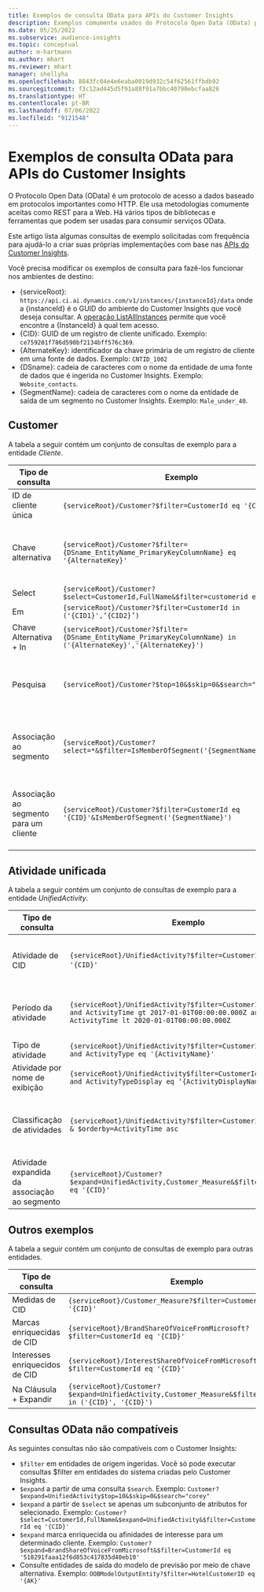 ```yaml
---
title: Exemplos de consulta OData para APIs do Customer Insights
description: Exemplos comumente usados do Protocolo Open Data (OData) para consultar as APIs do Customer Insights a fim de revisar dados.
ms.date: 05/25/2022
ms.subservice: audience-insights
ms.topic: conceptual
author: m-hartmann
ms.author: mhart
ms.reviewer: mhart
manager: shellyha
ms.openlocfilehash: 8843fc04e4e6eaba0019d932c54f62561ffbdb92
ms.sourcegitcommit: f3c12ad445d5f91a88f91a7bbc40790ebcfaa826
ms.translationtype: HT
ms.contentlocale: pt-BR
ms.lasthandoff: 07/06/2022
ms.locfileid: "9121548"
---
```

# <a name="odata-query-examples-for-customer-insights-apis"></a>Exemplos de consulta OData para APIs do Customer Insights

O Protocolo Open Data (OData) é um protocolo de acesso a dados baseado em protocolos importantes como HTTP. Ele usa metodologias comumente aceitas como REST para a Web. Há vários tipos de bibliotecas e ferramentas que podem ser usadas para consumir serviços OData.

Este artigo lista algumas consultas de exemplo solicitadas com frequência para ajudá-lo a criar suas próprias implementações com base nas [APIs do Customer Insights](apis.md).

Você precisa modificar os exemplos de consulta para fazê-los funcionar nos ambientes de destino: 

- {serviceRoot}: `https://api.ci.ai.dynamics.com/v1/instances/{instanceId}/data` onde a {instanceId} é o GUID do ambiente do Customer Insights que você deseja consultar. A [operação ListAllInstances](https://developer.ci.ai.dynamics.com/api-details#api=CustomerInsights&operation=Get-all-instances) permite que você encontre a {InstanceId} à qual tem acesso.
- {CID}: GUID de um registro de cliente unificado. Exemplo: `ce759201f786d590bf2134bff576c369`.
- {AlternateKey}: identificador da chave primária de um registro de cliente em uma fonte de dados. Exemplo: `CNTID_1002`
- {DSname}: cadeia de caracteres com o nome da entidade de uma fonte de dados que é ingerida no Customer Insights. Exemplo: `Website_contacts`.
- {SegmentName}: cadeia de caracteres com o nome da entidade de saída de um segmento no Customer Insights. Exemplo: `Male_under_40`.

## <a name="customer"></a>Customer

A tabela a seguir contém um conjunto de consultas de exemplo para a entidade *Cliente*.

|Tipo de consulta |Exemplo  | Nota  |
|---------|---------|---------|
|ID de cliente única     | `{serviceRoot}/Customer?$filter=CustomerId eq '{CID}'`          |  |
|Chave alternativa    | `{serviceRoot}/Customer?$filter={DSname_EntityName_PrimaryKeyColumnName} eq '{AlternateKey}'`         |  As chaves alternativas persistem na entidade de cliente unificado       |
|Select   | `{serviceRoot}/Customer?$select=CustomerId,FullName&$filter=customerid eq '1'`        |         |
|Em    | `{serviceRoot}/Customer?$filter=CustomerId in ('{CID1}',’{CID2}’)`        |         |
|Chave Alternativa + In   | `{serviceRoot}/Customer?$filter={DSname_EntityName_PrimaryKeyColumnName} in ('{AlternateKey}','{AlternateKey}')`         |         |
|Pesquisa  | `{serviceRoot}/Customer?$top=10&$skip=0&$search="string"`        |   Retorna os 10 principais resultados de uma cadeia de caracteres de pesquisa      |
|Associação ao segmento  | `{serviceRoot}/Customer?select=*&$filter=IsMemberOfSegment('{SegmentName}')&$top=10`     | Retorna um número predefinido de linhas da entidade de segmentação.      |
|Associação ao segmento para um cliente | `{serviceRoot}/Customer?$filter=CustomerId eq '{CID}'&IsMemberOfSegment('{SegmentName}')`     | Retorna o perfil do cliente se ele for um membro do determinado segmento     |

## <a name="unified-activity"></a>Atividade unificada

A tabela a seguir contém um conjunto de consultas de exemplo para a entidade *UnifiedActivity*.

|Tipo de consulta |Exemplo  | Nota  |
|---------|---------|---------|
|Atividade de CID     | `{serviceRoot}/UnifiedActivity?$filter=CustomerId eq '{CID}'`          | Lista as atividades de um perfil de cliente específico |
|Período da atividade    | `{serviceRoot}/UnifiedActivity?$filter=CustomerId eq '{CID}' and ActivityTime gt 2017-01-01T00:00:00.000Z and ActivityTime lt 2020-01-01T00:00:00.000Z`     |  Atividades de um perfil de cliente em um período       |
|Tipo de atividade    |   `{serviceRoot}/UnifiedActivity?$filter=CustomerId eq '{CID}' and ActivityType eq '{ActivityName}'`        |         |
|Atividade por nome de exibição     | `{serviceRoot}/UnifiedActivity$filter=CustomerId eq ‘{CID}’ and ActivityTypeDisplay eq ‘{ActivityDisplayName}’`        | |
|Classificação de atividades    | `{serviceRoot}/UnifiedActivity?$filter=CustomerId eq ‘{CID}’ & $orderby=ActivityTime asc`     |  Classificar atividades em ordem crescente ou decrescente       |
|Atividade expandida da associação ao segmento  |   `{serviceRoot}/Customer?$expand=UnifiedActivity,Customer_Measure&$filter=CustomerId eq '{CID}'`     |         |

## <a name="other-examples"></a>Outros exemplos

A tabela a seguir contém um conjunto de consultas de exemplo para outras entidades.

|Tipo de consulta |Exemplo  | Nota  |
|---------|---------|---------|
|Medidas de CID    | `{serviceRoot}/Customer_Measure?$filter=CustomerId eq '{CID}'`          |  |
|Marcas enriquecidas de CID    | `{serviceRoot}/BrandShareOfVoiceFromMicrosoft?$filter=CustomerId eq '{CID}'`  |       |
|Interesses enriquecidos de CID    |   `{serviceRoot}/InterestShareOfVoiceFromMicrosoft?$filter=CustomerId eq '{CID}'`       |         |
|Na Cláusula + Expandir     | `{serviceRoot}/Customer?$expand=UnifiedActivity,Customer_Measure&$filter=CustomerId in ('{CID}', '{CID}')`         | |

## <a name="not-supported-odata-queries"></a>Consultas OData não compatíveis

As seguintes consultas não são compatíveis com o Customer Insights:

- `$filter` em entidades de origem ingeridas. Você só pode executar consultas $filter em entidades do sistema criadas pelo Customer Insights.
- `$expand` a partir de uma consulta `$search`. Exemplo: `Customer?$expand=UnifiedActivity$top=10&$skip=0&$search="corey"`
- `$expand` a partir de `$select` se apenas um subconjunto de atributos for selecionado. Exemplo: `Customer?$select=CustomerId,FullName&$expand=UnifiedActivity&$filter=CustomerId eq '{CID}'`
- `$expand` marca enriquecida ou afinidades de interesse para um determinado cliente. Exemplo: `Customer?$expand=BrandShareOfVoiceFromMicrosoft&$filter=CustomerId eq '518291faaa12f6d853c417835d40eb10'`
- Consulte entidades de saída do modelo de previsão por meio de chave alternativa. Exemplo: `OOBModelOutputEntity?$filter=HotelCustomerID eq '{AK}'`
